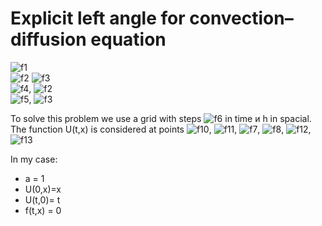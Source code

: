 # Explicit left angle for сonvection–diffusion equation

![f1] \
![f2] ![f3] \
![f4], ![f2] \
![f5], ![f3] 

To solve this problem we use a grid with steps  ![f6] in time и h in spacial. The function U(t,x) is considered at points ![f10], ![f11],
![f7], ![f8], ![f12], ![f13] 

In my case: 
-	a = 1 
-	U(0,x)=x 
-	U(t,0)= t 
-	f(t,x) = 0 

[f1]: http://chart.apis.google.com/chart?cht=tx&chl=\frac{\partial{U(t,x)}}{\partial{t}}%2Ba\frac{\partial{U(t,x)}}{\partial{x}}=f(t,x)
[f2]: http://chart.apis.google.com/chart?cht=tx&chl=0\leq{x}\leq{X}
[f3]: http://chart.apis.google.com/chart?cht=tx&chl=0\leq{t}\leq{T}
[f4]: http://chart.apis.google.com/chart?cht=tx&chl=U(0,x)=\phi(x)
[f5]: http://chart.apis.google.com/chart?cht=tx&chl=U(t,0)=\psi(t)
[f6]: http://chart.apis.google.com/chart?cht=tx&chl=\tau
[f7]: http://chart.apis.google.com/chart?cht=tx&chl=0\leq{k}\leq{K}
[f8]: http://chart.apis.google.com/chart?cht=tx&chl=0\leq{m}\leq{M}
[f10]: http://chart.apis.google.com/chart?cht=tx&chl=t=k\tau
[f11]: http://chart.apis.google.com/chart?cht=tx&chl=x=mh
[f12]: http://chart.apis.google.com/chart?cht=tx&chl=T=k\tau
[f13]: http://chart.apis.google.com/chart?cht=tx&chl=X=Mh